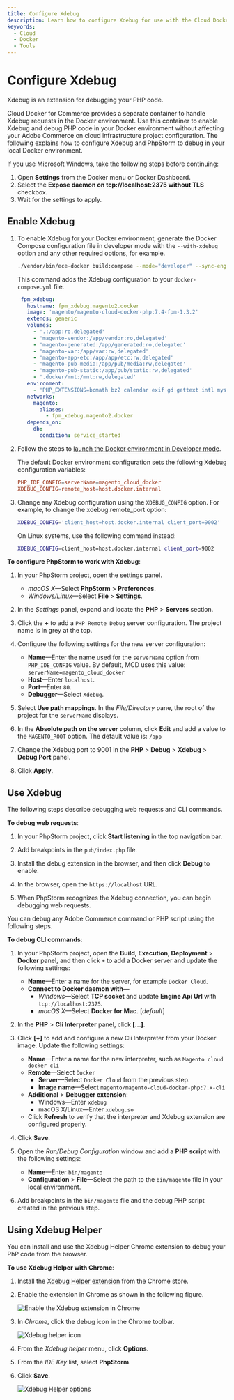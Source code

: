 ```yaml
---
title: Configure Xdebug
description: Learn how to configure Xdebug for use with the Cloud Docker for Commerce tool.
keywords:
  - Cloud
  - Docker
  - Tools
---
```


# Configure Xdebug

Xdebug is an extension for debugging your PHP code.

Cloud Docker for Commerce provides a separate container to handle Xdebug requests in the Docker environment. Use this container to enable Xdebug and debug PHP code in your Docker environment without affecting your Adobe Commerce on cloud infrastructure project configuration. The following explains how to configure Xdebug and PhpStorm to debug in your local Docker environment.

If you use Microsoft Windows, take the following steps before continuing:

1. Open **Settings** from the Docker menu or Docker Dashboard.
1. Select the **Expose daemon on tcp://localhost:2375 without TLS** checkbox.
1. Wait for the settings to apply.

## Enable Xdebug

1. To enable Xdebug for your Docker environment, generate the Docker Compose configuration file in developer mode with the `--with-xdebug` option and any other required options, for example.

   ```bash
   ./vendor/bin/ece-docker build:compose --mode="developer" --sync-engine="mutagen" --with-xdebug
   ```

   This command adds the Xdebug configuration to your `docker-compose.yml` file.

   ```yaml
    fpm_xdebug:
      hostname: fpm_xdebug.magento2.docker
      image: 'magento/magento-cloud-docker-php:7.4-fpm-1.3.2'
      extends: generic
      volumes:
        - '.:/app:ro,delegated'
        - 'magento-vendor:/app/vendor:ro,delegated'
        - 'magento-generated:/app/generated:ro,delegated'
        - 'magento-var:/app/var:rw,delegated'
        - 'magento-app-etc:/app/app/etc:rw,delegated'
        - 'magento-pub-media:/app/pub/media:rw,delegated'
        - 'magento-pub-static:/app/pub/static:rw,delegated'
        - '.docker/mnt:/mnt:rw,delegated'
      environment:
        - 'PHP_EXTENSIONS=bcmath bz2 calendar exif gd gettext intl mysqli pcntl pdo_mysql soap sockets sysvmsg sysvsem sysvshm opcache zip xsl sodium xdebug'
      networks:
        magento:
          aliases:
            - fpm_xdebug.magento2.docker
      depends_on:
        db:
          condition: service_started
   ```

1. Follow the steps to [launch the Docker environment in Developer mode](../deploy/developer-mode.md).

   The default Docker environment configuration sets the following Xdebug configuration variables:

   ```conf
   PHP_IDE_CONFIG=serverName=magento_cloud_docker
   XDEBUG_CONFIG=remote_host=host.docker.internal
   ```

1. Change any Xdebug configuration using the `XDEBUG_CONFIG` option. For example, to change the xdebug.remote_port option:

   ```bash
   XDEBUG_CONFIG='client_host=host.docker.internal client_port=9002'
   ```

   On Linux systems, use the following command instead:

   ```bash
   XDEBUG_CONFIG=client_host=host.docker.internal client_port=9002
   ```

**To configure PhpStorm to work with Xdebug**:

1. In your PhpStorm project, open the settings panel.

   -  _macOS X_—Select **PhpStorm** > **Preferences**.
   -  _Windows/Linux_—Select **File** > **Settings**.

1. In the _Settings_ panel, expand and locate the **PHP** > **Servers** section.

1. Click the **+** to add a `PHP Remote Debug` server configuration. The project name is in grey at the top.

1. Configure the following settings for the new server configuration:

   -  **Name**—Enter the name used for the `serverName` option from `PHP_IDE_CONFIG` value. By default, MCD uses this value: `serverName=magento_cloud_docker`
   -  **Host**—Enter `localhost`.
   -  **Port**—Enter `80`.
   -  **Debugger**—Select `Xdebug`.

1. Select **Use path mappings**. In the _File/Directory_ pane, the root of the project for the `serverName` displays.

1. In the **Absolute path on the server** column, click **Edit** and add a value to the `MAGENTO_ROOT` option. The default value is: `/app`

1. Change the Xdebug port to 9001 in the **PHP** > **Debug** > **Xdebug** > **Debug Port** panel.

1. Click **Apply**.

## Use Xdebug

The following steps describe debugging web requests and CLI commands.

**To debug web requests**:

1. In your PhpStorm project, click **Start listening** in the top navigation bar.

1. Add breakpoints in the `pub/index.php` file.

1. Install the debug extension in the browser, and then click **Debug** to enable.

1. In the browser, open the `https://localhost` URL.

1. When PhpStorm recognizes the Xdebug connection, you can begin debugging web requests.

You can debug any Adobe Commerce command or PHP script using the following steps.

**To debug CLI commands**:

1. In your PhpStorm project, open the **Build, Execution, Deployment** > **Docker** panel, and then click `+` to add a Docker server and update the following settings:

   -  **Name**—Enter a name for the server, for example `Docker Cloud`.
   -  **Connect to Docker daemon with**—
      -  _Windows_—Select **TCP socket** and update **Engine Api Url** with `tcp://localhost:2375`.
      -  _macOS X_—Select **Docker for Mac**. [_default_]

1. In the **PHP** > **Cli Interpreter** panel, click **[...]**.

1. Click **[+]** to add and configure a new Cli Interpreter from your Docker image. Update the following settings:

   -  **Name**—Enter a name for the new interpreter, such as `Magento cloud docker cli`
   -  **Remote**—Select `Docker`
      -  **Server**—Select `Docker Cloud` from the previous step.
      -  **Image name**—Select `magento/magento-cloud-docker-php:7.x-cli`
   -  **Additional** > **Debugger extension**:
      -  Windows—Enter `xdebug`
      -  macOS X/Linux—Enter `xdebug.so`
   -  Click **Refresh** to verify that the interpreter and Xdebug extension are configured properly.

1. Click **Save**.

1. Open the _Run/Debug Configuration_ window and add a **PHP script** with the following settings:

   - **Name**—Enter `bin/magento`
   - **Configuration** > **File**—Select the path to the `bin/magento` file in your local environment.

1. Add breakpoints in the `bin/magento` file and the debug PHP script created in the previous step.

## Using Xdebug Helper

You can install and use the Xdebug Helper Chrome extension to debug your PhP code from the browser.

**To use Xdebug Helper with Chrome**:

1. Install the [Xdebug Helper extension](https://chrome.google.com/webstore/detail/xdebug-helper/eadndfjplgieldjbigjakmdgkmoaaaoc?hl=en) from the Chrome store.

1. Enable the extension in Chrome as shown in the following figure.

   ![Enable the Xdebug extension in Chrome](../../_images/xdebug/enable.png)

1. In _Chrome_, click the debug icon in the Chrome toolbar.

   ![Xdebug helper icon](../../_images/xdebug/helper-icon.png)

1. From the _Xdebug helper_ menu, click **Options**.

1. From the _IDE Key_ list, select **PhpStorm**.

1. Click **Save**.

   ![Xdebug Helper options](../../_images/xdebug/helper-options.png)
